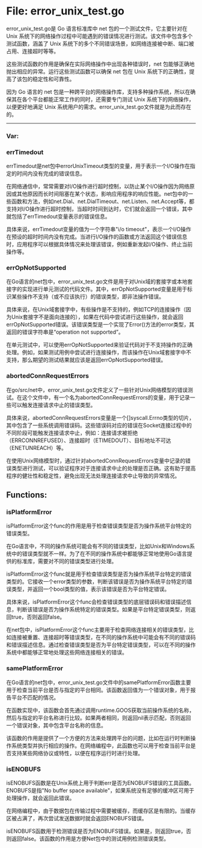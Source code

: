 # File: error_unix_test.go

error_unix_test.go是 Go 语言标准库中 net 包的一个测试文件，它主要针对在 Unix 系统下的网络操作过程中可能遇到的错误情况进行测试。该文件中包含多个测试函数，涵盖了 Unix 系统下的多个不同错误场景，如网络连接被中断、端口被占用、连接超时等等。

这些测试函数的作用是确保在实际网络操作中出现各种错误时，net 包能够正确地抛出相应的异常。运行这些测试函数可以确保 net 包在 Unix 系统下的正确性，提高了该包的稳定性和可靠性。

因为 Go 语言的 net 包是一种跨平台的网络操作库，支持多种操作系统，所以在确保其在各个平台都能正常工作的同时，还需要专门测试 Unix 系统下的网络操作，以便更好地满足 Unix 系统用户的需求。error_unix_test.go文件就是为此而存在的。




---

### Var:

### errTimedout

errTimedout是net包中errorUnixTimeout类型的变量，用于表示一个I/O操作在指定的时间内没有完成的错误信息。

在网络通信中，常常需要对I/O操作进行超时控制，以防止某个I/O操作因为网络原因或其他原因而长时间阻塞在某个状态，影响应用程序的响应性能。net包中的一些函数和方法，例如net.Dial、net.DialTimeout、net.Listen、net.Accept等，都支持对I/O操作进行超时控制，当超时时间到达时，它们就会返回一个错误，其中就包括了errTimedout变量表示的错误信息。

具体来说，errTimedout变量的值为一个字符串"i/o timeout"，表示一个I/O操作在预设的超时时间内没有完成。当进行I/O操作的函数或方法返回这个错误信息时，应用程序可以根据具体情况来处理该错误，例如重新发起I/O操作、终止当前操作等。



### errOpNotSupported

在Go语言的net包中，error_unix_test.go文件是用于对Unix域的套接字或本地套接字的实现进行单元测试的代码文件。其中，errOpNotSupported变量是用于标识某些操作不支持（或不应该执行）的错误类型，即非法操作错误。

具体来说，在Unix域套接字中，有些操作是不支持的，例如TCP的连接操作（因为Unix套接字不是面向连接的），如果在代码中尝试进行这些操作，就会返回errOpNotSupported错误。该错误类型是一个实现了Error()方法的error类型，其返回的错误字符串是“operation not supported”。

在单元测试中，可以使用errOpNotSupported来验证代码对于不支持操作的正确处理。例如，如果测试用例中尝试进行连接操作，而该操作在Unix域套接字中不支持，那么期望的测试结果就应该是返回errOpNotSupported错误。



### abortedConnRequestErrors

在go/src/net中，error_unix_test.go文件定义了一些针对Unix网络模型的错误测试。在这个文件中，有一个名为abortedConnRequestErrors的变量，用于记录一些可以触发连接请求中止的错误类型。

具体来说，abortedConnRequestErrors变量是一个[]syscall.Errno类型的切片，其中包含了一些系统调用错误码。这些错误码对应的错误在Socket连接过程中的不同阶段可能触发连接请求中止，例如：连接请求被拒绝（ERRCONNREFUSED）、连接超时（ETIMEDOUT）、目标地址不可达（ENETUNREACH）等。

在使用Unix网络模型时，通过针对abortedConnRequestErrors变量中记录的错误类型进行测试，可以验证程序对于连接请求中止的处理是否正确。这有助于提高程序的健壮性和稳定性，避免出现无法处理连接请求中止导致的异常情况。



## Functions:

### isPlatformError

isPlatformError这个func的作用是用于检查错误类型是否为操作系统平台特定的错误类型。

在Go语言中，不同的操作系统可能会有不同的错误类型，比如Unix和Windows系统中的错误类型就不一样。为了在不同的操作系统中都能够正常地使用Go语言提供的标准库，需要对不同的错误类型进行处理。

isPlatformError这个func就是用于检查错误类型是否为操作系统平台特定的错误类型的。它接收一个error类型的参数，判断该错误是否为操作系统平台特定的错误类型，并返回一个bool类型的值，表示该错误是否为平台特定错误。

具体来说，isPlatformError这个func会检查错误类型的底层错误码和错误描述信息，判断该错误是否为操作系统特定的错误类型。如果是平台特定错误类型，则返回true，否则返回false。

在net包中，isPlatformError这个func主要用于检查网络连接相关的错误类型，比如连接被重置、连接超时等错误类型，在不同的操作系统中可能会有不同的错误码和错误描述信息。通过检查错误类型是否为平台特定错误类型，可以在不同的操作系统中都能够正常地处理这些网络连接相关的错误。



### samePlatformError

在Go语言的net包中，error_unix_test.go文件中的samePlatformError函数主要用于检查当前平台是否与指定的平台相同。该函数返回值为一个错误对象，用于报告平台不匹配的情况。

在函数实现中，该函数会首先通过调用runtime.GOOS获取当前操作系统的名称，然后与指定的平台名称进行比较。如果两者相同，则返回nil表示匹配，否则返回一个错误对象，其中包含平台名称的信息。

该函数的作用是提供了一个方便的方法来处理跨平台的问题，比如在运行时判断操作系统类型并执行相应的操作。在网络编程中，此函数也可以用于检查当前平台是否支持某些网络协议或特性，以便在程序运行时进行处理。



### isENOBUFS

isENOBUFS函数是在Unix系统上用于判断err是否为ENOBUFS错误的工具函数。ENOBUFS是指"No buffer space available"，如果系统没有足够的缓冲区可用于处理操作，就会返回此错误。

在网络编程中，由于数据包在传输过程中需要被缓存，而缓存区是有限的。当缓存区被占满了，再次尝试发送数据时就会返回ENOBUFS错误。

isENOBUFS函数用于检测错误是否为ENOBUFS错误。如果是，则返回true，否则返回false。该函数的作用是方便Net包中的测试用例检测错误类型。



